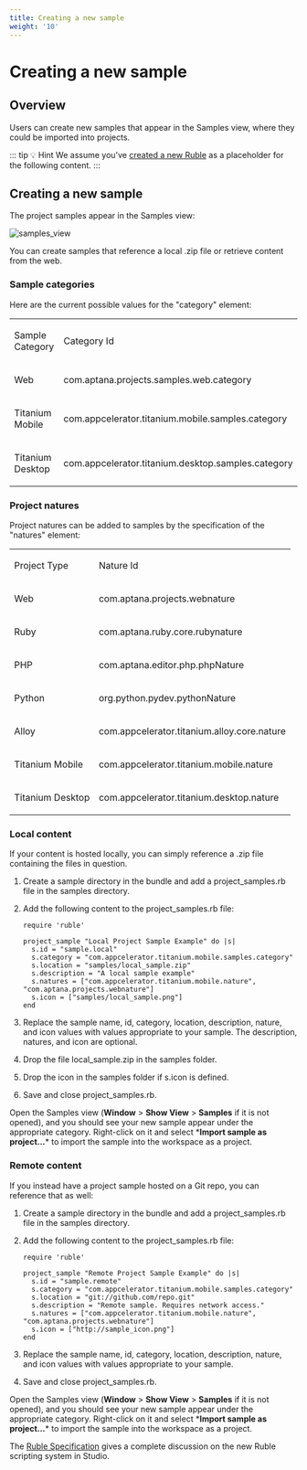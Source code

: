 ```yaml
---
title: Creating a new sample
weight: '10'
---
```


# Creating a new sample

## Overview

Users can create new samples that appear in the Samples view, where they could be imported into projects.

::: tip 💡 Hint
We assume you've [created a new Ruble](#undefined) as a placeholder for the following content.
:::

## Creating a new sample

The project samples appear in the Samples view:

![samples_view](./samples_view.png)

You can create samples that reference a local .zip file or retrieve content from the web.

### Sample categories

Here are the current possible values for the "category" element:

<table class="confluenceTable"><thead class=" "></thead><tfoot class=" "></tfoot><tbody class=" "><tr><td class="confluenceTh" rowspan="1" colspan="1"><p>Sample Category</p></td><td class="confluenceTd" rowspan="1" colspan="1"><p>Category Id</p></td></tr><tr><td class="confluenceTd" rowspan="1" colspan="1"><p>Web</p></td><td class="confluenceTd" rowspan="1" colspan="1"><p>com.aptana.projects.samples.web.category</p></td></tr><tr><td class="confluenceTd" rowspan="1" colspan="1"><p>Titanium Mobile</p></td><td class="confluenceTd" rowspan="1" colspan="1"><p>com.appcelerator.titanium.mobile.samples.category</p></td></tr><tr><td class="confluenceTd" rowspan="1" colspan="1"><p>Titanium Desktop</p></td><td class="confluenceTd" rowspan="1" colspan="1"><p>com.appcelerator.titanium.desktop.samples.category</p></td></tr></tbody></table>

### Project natures

Project natures can be added to samples by the specification of the "natures" element:

<table class="confluenceTable"><thead class=" "></thead><tfoot class=" "></tfoot><tbody class=" "><tr><td class="confluenceTh" rowspan="1" colspan="1"><p>Project Type</p></td><td class="confluenceTd" rowspan="1" colspan="1"><p>Nature Id</p></td></tr><tr><td class="confluenceTd" rowspan="1" colspan="1"><p>Web</p></td><td class="confluenceTd" rowspan="1" colspan="1"><p>com.aptana.projects.webnature</p></td></tr><tr><td class="confluenceTd" rowspan="1" colspan="1"><p>Ruby</p></td><td class="confluenceTd" rowspan="1" colspan="1"><p>com.aptana.ruby.core.rubynature</p></td></tr><tr><td class="confluenceTd" rowspan="1" colspan="1"><p>PHP</p></td><td class="confluenceTd" rowspan="1" colspan="1"><p>com.aptana.editor.php.phpNature</p></td></tr><tr><td class="confluenceTd" rowspan="1" colspan="1"><p>Python</p></td><td class="confluenceTd" rowspan="1" colspan="1"><p>org.python.pydev.pythonNature</p></td></tr><tr><td class="confluenceTd" rowspan="1" colspan="1"><p>Alloy</p></td><td class="confluenceTd" rowspan="1" colspan="1"><p>com.appcelerator.titanium.alloy.core.nature</p></td></tr><tr><td class="confluenceTd" rowspan="1" colspan="1"><p>Titanium Mobile</p></td><td class="confluenceTd" rowspan="1" colspan="1"><p>com.appcelerator.titanium.mobile.nature</p></td></tr><tr><td class="confluenceTd" rowspan="1" colspan="1"><p>Titanium Desktop</p></td><td class="confluenceTd" rowspan="1" colspan="1"><p>com.appcelerator.titanium.desktop.nature</p></td></tr></tbody></table>

### Local content

If your content is hosted locally, you can simply reference a .zip file containing the files in question.

1. Create a sample directory in the bundle and add a project\_samples.rb file in the samples directory.

2. Add the following content to the project\_samples.rb file:

    ```
    require 'ruble'

    project_sample "Local Project Sample Example" do |s|
      s.id = "sample.local"
      s.category = "com.appcelerator.titanium.mobile.samples.category"
      s.location = "samples/local_sample.zip"
      s.description = "A local sample example"
      s.natures = ["com.appcelerator.titanium.mobile.nature", "com.aptana.projects.webnature"]
      s.icon = ["samples/local_sample.png"]
    end
    ```

3. Replace the sample name, id, category, location, description, nature, and icon values with values appropriate to your sample. The description, natures, and icon are optional.

4. Drop the file local\_sample.zip in the samples folder.

5. Drop the icon in the samples folder if s.icon is defined.

6. Save and close project\_samples.rb.

Open the Samples view (**Window** > **Show View** > **Samples** if it is not opened), and you should see your new sample appear under the appropriate category. Right-click on it and select \***Import sample as project...**\* to import the sample into the workspace as a project.

### Remote content

If you instead have a project sample hosted on a Git repo, you can reference that as well:

1. Create a sample directory in the bundle and add a project\_samples.rb file in the samples directory.

2. Add the following content to the project\_samples.rb file:

    ```
    require 'ruble'

    project_sample "Remote Project Sample Example" do |s|
      s.id = "sample.remote"
      s.category = "com.appcelerator.titanium.mobile.samples.category"
      s.location = "git://github.com/repo.git"
      s.description = "Remote sample. Requires network access."
      s.natures = ["com.appcelerator.titanium.mobile.nature", "com.aptana.projects.webnature"]
      s.icon = ["http://sample_icon.png"]
    end
    ```

3. Replace the sample name, id, category, location, description, nature, and icon values with values appropriate to your sample.

4. Save and close project\_samples.rb.

Open the Samples view (**Window** > **Show View** > **Samples** if it is not opened), and you should see your new sample appear under the appropriate category. Right-click on it and select \***Import sample as project...**\* to import the sample into the workspace as a project.

The [Ruble Specification](#undefined) gives a complete discussion on the new Ruble scripting system in Studio.

